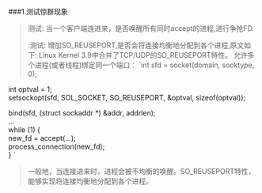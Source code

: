 ###1.测试惊群现象
>测试: 当一个客户端连进来，是否唤醒所有同时accept的进程,进行争抢FD.
>
>:测试: 增加SO_REUSEPORT,是否会将连接均衡地分配到各个进程,原文如下:
>Linux Kernel 3.9中合并了TCP/UDP的SO_REUSEPORT特性。
允许多个进程(或者线程)绑定同一个端口：
`int sfd = socket(domain, socktype, 0);  
  
int optval = 1;  
setsockopt(sfd, SOL_SOCKET, SO_REUSEPORT, &optval, sizeof(optval));  
  
bind(sfd, (struct sockaddr *) &addr, addrlen);  
...  
while (1) {  
    new_fd = accept(...);  
    process_connection(new_fd);  
}  `
>一般地，当连接进来时，进程会被不均衡的唤醒。SO_REUSEPORT特性，能够实现将连接均衡地分配到各个进程。

